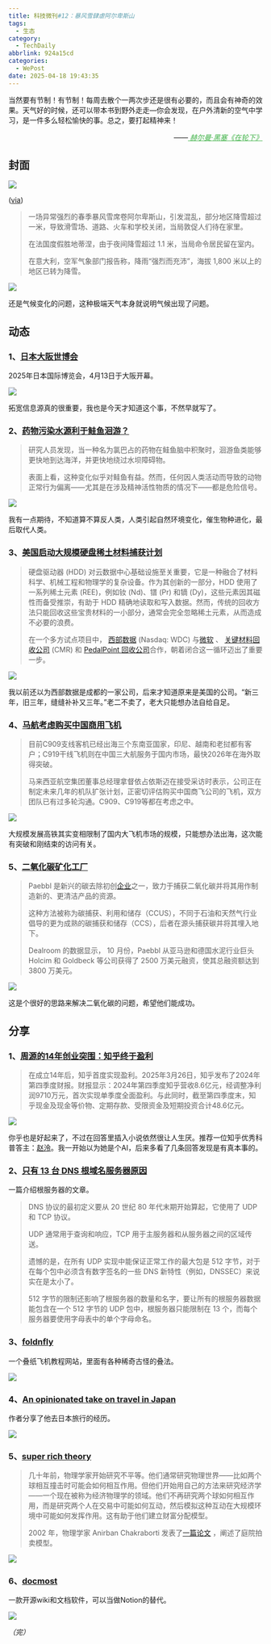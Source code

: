 ```yaml
---
title: 科技微刊#12：暴风雪肆虐阿尔卑斯山
tags:
  - 生态
category:
  - TechDaily
abbrlink: 924a15cd
categories:
  - WePost
date: 2025-04-18 19:43:35
---
```

当然要有节制！有节制！每周去散个一两次步还是很有必要的，而且会有神奇的效果。天气好的时候，还可以带本书到野外走走—你会发现，在户外清新的空气中学习，是一件多么轻松愉快的事。总之，要打起精神来！
<div style="text-align: right; margin-top: 1em; font-style: italic;">
  ——<a href="https://book.douban.com/subject/2165084/" style="color: #41B349 !important;">
		赫尔曼·黑塞《在轮下》
  </a>
</div>
<!-- more --> 

## 封面
  
![](https://techdaily.oss-cn-shanghai.aliyuncs.com/12/1201.jpg)

([via](https://phys.org/news/2025-04-heavy-storm-wreaks-havoc-alps.html))

> 一场异常强烈的春季暴风雪席卷阿尔卑斯山，引发混乱，部分地区降雪超过一米，导致滑雪场、道路、火车和学校关闭，当局敦促人们待在家里。
> 
> 在法国度假胜地蒂涅，由于夜间降雪超过 1.1 米，当局命令居民留在室内。
> 
> 在意大利，空军气象部门报告称，降雨“强烈而充沛”，海拔 1,800 米以上的地区已转为降雪。

![](https://techdaily.oss-cn-shanghai.aliyuncs.com/12/1202.jpg)

还是气候变化的问题，这种极端天气本身就说明气候出现了问题。

## 动态

### 1、[日本大阪世博会](https://www.expo2025.or.jp.c.att.hp.transer.com/)

2025年日本国际博览会，4月13日于大阪开幕。

![](https://techdaily.oss-cn-shanghai.aliyuncs.com/12/1203.jpg)

拓宽信息源真的很重要，我也是今天才知道这个事，不然早就写了。

### 2、[药物污染水源利于鲑鱼洄游？](https://edition.cnn.com/2025/04/16/science/drug-pollution-affect-salmon-migration/index.html)

> 研究人员发现，当一种名为氯巴占的药物在鲑鱼脑中积聚时，洄游鱼类能够更快地到达海洋，并更快地绕过水坝障碍物。
> 
> 表面上看，这种变化似乎对鲑鱼有益。然而，任何因人类活动而导致的动物正常行为偏离——尤其是在涉及精神活性物质的情况下——都是危险信号。

![](https://techdaily.oss-cn-shanghai.aliyuncs.com/12/1204.webp)

我有一点期待，不知道算不算反人类，人类引起自然环境变化，催生物种进化，最后取代人类。

### 3、[美国启动大规模硬盘稀土材料捕获计划](https://www.westerndigital.com/zh-cn/company/newsroom/press-releases/2025/2025-04-17-at-scale-hard-disk-drive-rare-earth-material-capture-program-launched)

> 硬盘驱动器 (HDD) 对云数据中心基础设施至关重要，它是一种融合了材料科学、机械工程和物理学的复杂设备。作为其创新的一部分，HDD 使用了一系列稀土元素 (REE)，例如钕 (Nd)、镨 (Pr) 和镝 (Dy)，这些元素因其磁性而备受推崇，有助于 HDD 精确地读取和写入数据。然而，传统的回收方法只能回收这些宝贵材料的一小部分，通常会完全忽略稀土元素，从而造成不必要的浪费。
> 
> 在一个多方试点项目中， [西部数据](https://www.westerndigital.com/) (Nasdaq: WDC) 与[微软](https://www.microsoft.com/) 、 [关键材料回收公司](https://criticalmaterialsrecycling.com/) (CMR) 和 [PedalPoint 回收公司](https://pedalpoint.co/recycling/)合作，朝着闭合这一循环迈出了重要一步。

![](https://techdaily.oss-cn-shanghai.aliyuncs.com/12/1205.png)

我以前还以为西部数据是成都的一家公司，后来才知道原来是美国的公司。“新三年，旧三年，缝缝补补又三年。”老二不卖了，老大只能想办法自给自足。

### 4、[马航考虑购买中国商用飞机](https://news.mydrivers.com/1/1042/1042719.htm)

> 目前C909支线客机已经出海三个东南亚国家，印尼、越南和老挝都有客户；C919干线飞机则在中国三大航服务于国内市场，最快2026年在海外取得突破。
> 
> 马来西亚航空集团董事总经理拿督依占依斯迈在接受采访时表示，公司正在制定未来几年的机队扩张计划，正密切评估购买中国商飞公司的飞机，双方团队已有过多轮沟通。C909、C919等都在考虑之中。

![](https://techdaily.oss-cn-shanghai.aliyuncs.com/12/1206.png)

大规模发展高铁其实变相限制了国内大飞机市场的规模，只能想办法出海，这次能有突破和刚结束的访问有关。

### 5、[二氧化碳矿化工厂](https://thenextweb.com/news/paebbl-startup-turning-co2-into-dust-opens-first-demo-plant-in-rotterdam)

> Paebbl 是新兴的碳去除初创[企业](https://thenextweb.com/topic/startups)之一，致力于捕获二氧化碳并将其用作制造新的、更清洁产品的资源。
> 
> 这种方法被称为碳捕获、利用和储存（CCUS），不同于石油和天然气行业倡导的更为成熟的碳捕获和储存（CCS），后者在源头捕获碳并将其埋入地下。
> 
> Dealroom 的数据显示， 10 月份，Paebbl 从亚马逊和德国水泥行业巨头 Holcim 和 Goldbeck 等公司获得了 2500 万美元融资，使其总融资额达到 3800 万美元。

![](https://techdaily.oss-cn-shanghai.aliyuncs.com/12/1207.jfif)

这是个很好的思路来解决二氧化碳的问题，希望他们能成功。


## 分享

### 1、[周源的14年创业突围：知乎终于盈利](https://www.iceo.com.cn/article/a02c41fb-d4f6-433a-b3ac-1cdf9f6e839e)

> 在成立14年后，知乎首度实现盈利。2025年3月26日，知乎发布了2024年第四季度财报。财报显示：2024年第四季度知乎营收8.6亿元，经调整净利润9710万元，首次实现单季度全面盈利。与此同时，截至第四季度末，知乎现金及现金等价物、定期存款、受限资金及短期投资合计48.6亿元。

![](https://techdaily.oss-cn-shanghai.aliyuncs.com/12/1208.jpg)

你乎也是好起来了，不过在回答里插入小说依然很让人生厌。推荐一位知乎优秀科普答主：[赵泠](https://www.zhihu.com/people/MarryMea)。我一开始以为她是个AI，后来多看了几条回答发现是有真本事的。

### 2、[只有 13 台 DNS 根域名服务器原因](https://jaminzhang.github.io/dns/The-Reason-of-There-Is-Only-13-DNS-Root-Servers/)

一篇介绍根服务器的文章。

> DNS 协议的最初定义要从 20 世纪 80 年代末期开始算起，它使用了 UDP 和 TCP 协议。
> 
> UDP 通常用于查询和响应，TCP 用于主服务器和从服务器之间的区域传送。
> 
> 遗憾的是，在所有 UDP 实现中能保证正常工作的最大包是 512 字节，对于在每个包中必须含有数字签名的一些 DNS 新特性（例如，DNSSEC）来说实在是太小了。
> 
> 512 字节的限制还影响了根服务器的数量和名字，要让所有的根服务器数据能包含在一个 512 字节的 UDP 包中，根服务器只能限制在 13 个，而每个服务器要使用字母表中的单个字母命名。

### 3、[foldnfly](https://www.foldnfly.com/#/1-1-1-1-1-1-1-1-2-1)

一个叠纸飞机教程网站，里面有各种稀奇古怪的叠法。

![](https://techdaily.oss-cn-shanghai.aliyuncs.com/12/1209.webp)

### 4、[An opinionated take on travel in Japan](https://www.peterme.com/2024/06/13/an-opinionated-take-on-travel-in-japan/)

作者分享了他去日本旅行的经历。

![](https://techdaily.oss-cn-shanghai.aliyuncs.com/12/1210.png)
### 5、[super rich theory](https://pudding.cool/2022/12/yard-sale/)

> 几十年前，物理学家开始研究不平等。他们通常研究物理世界——比如两个球相互撞击时可能会如何相互作用。但他们开始用自己的方法来研究经济学——一个现在被称为经济物理学的领域。他们不再研究两个球如何相互作用，而是研究两个人在交易中可能如何互动，然后模拟这种互动在大规模环境中可能如何发挥作用。这有助于他们建立财富分配模型。
> 
> 2002 年，物理学家 Anirban Chakraborti 发表了[一篇论文](https://www.worldscientific.com/doi/10.1142/S0129183102003905) ，阐述了庭院拍卖模型。

![](https://techdaily.oss-cn-shanghai.aliyuncs.com/12/1211.png)

### 6、[docmost](https://github.com/docmost/docmost)

一款开源wiki和文档软件，可以当做Notion的替代。

![](https://techdaily.oss-cn-shanghai.aliyuncs.com/12/1212.png)

_（完）_